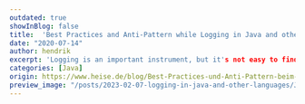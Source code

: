 ```yaml
---
outdated: true
showInBlog: false
title:  'Best Practices and Anti-Pattern while Logging in Java and other Languages'
date: "2020-07-14"
author: hendrik
excerpt: 'Logging is an important instrument, but it's not easy to find the right amount of information to log.'
categories: [Java]
origin: https://www.heise.de/blog/Best-Practices-und-Anti-Pattern-beim-Logging-in-Java-und-anderen-Sprachen-7336005.html
preview_image: "/posts/2023-02-07-logging-in-java-and-other-languages/Java_Preview.jpg"
---
```


